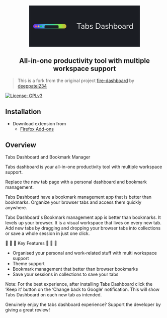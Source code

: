 <p align="center">
  <img src="https://github.com/MAHcodes/tabs-dashboard/blob/master/store-assets/banner.png?raw=true" width="70%" />
</p>

<h2 align="center">All-in-one productivity tool with multiple workspace support</h2>

> This is a fork from the original project [fire-dashboard](https://github.com/deeppatel234/fire-dashboard) by [deeppatel234](https://github.com/deeppatel234/)

[![License: GPLv3](https://img.shields.io/badge/License-GPLv3-blue.svg)](https://www.gnu.org/licenses/gpl-3.0)

## Installation

- Download extension from
    - [Firefox Add-ons](https://addons.mozilla.org/en-US/firefox/addon/tabs-dashboard/)


## Overview

Tabs Dashboard and Bookmark Manager

Tabs dashboard is your all-in-one productivity tool with multiple workspace support.

Replace the new tab page with a personal dashboard and bookmark management.

Tabs Dashboard have a bookmark management app that is better than bookmarks. Organize your browser tabs and access them quickly anywhere.

Tabs Dashboard's Bookmark management app is better than bookmarks. It levels up your browser. It is a visual workspace that lives on every new tab. Add new tabs by dragging and dropping your browser tabs into collections or save a whole session in just one click. 

 🌟  🌟  🌟  Key Features  🌟  🌟  🌟

- Organised your personal and work-related stuff with multi workspace support
- Theme support
- Bookmark management that better than browser bookmarks
- Save your sessions in collections to save your tabs

Note: For the best experience, after installing Tabs Dashboard click the ‘Keep it’ button on the ‘Change back to Google’ notification. This will show Tabs Dashboard on each new tab as intended. 

Genuinely enjoy the tabs dashboard experience? Support the developer by giving a great review!
